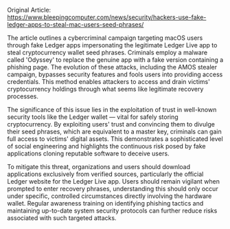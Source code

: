 Original Article: https://www.bleepingcomputer.com/news/security/hackers-use-fake-ledger-apps-to-steal-mac-users-seed-phrases/

The article outlines a cybercriminal campaign targeting macOS users through fake Ledger apps impersonating the legitimate Ledger Live app to steal cryptocurrency wallet seed phrases. Criminals employ a malware called 'Odyssey' to replace the genuine app with a fake version containing a phishing page. The evolution of these attacks, including the AMOS stealer campaign, bypasses security features and fools users into providing access credentials. This method enables attackers to access and drain victims' cryptocurrency holdings through what seems like legitimate recovery processes.

The significance of this issue lies in the exploitation of trust in well-known security tools like the Ledger wallet — vital for safely storing cryptocurrency. By exploiting users' trust and convincing them to divulge their seed phrases, which are equivalent to a master key, criminals can gain full access to victims' digital assets. This demonstrates a sophisticated level of social engineering and highlights the continuous risk posed by fake applications cloning reputable software to deceive users.

To mitigate this threat, organizations and users should download applications exclusively from verified sources, particularly the official Ledger website for the Ledger Live app. Users should remain vigilant when prompted to enter recovery phrases, understanding this should only occur under specific, controlled circumstances directly involving the hardware wallet. Regular awareness training on identifying phishing tactics and maintaining up-to-date system security protocols can further reduce risks associated with such targeted attacks.